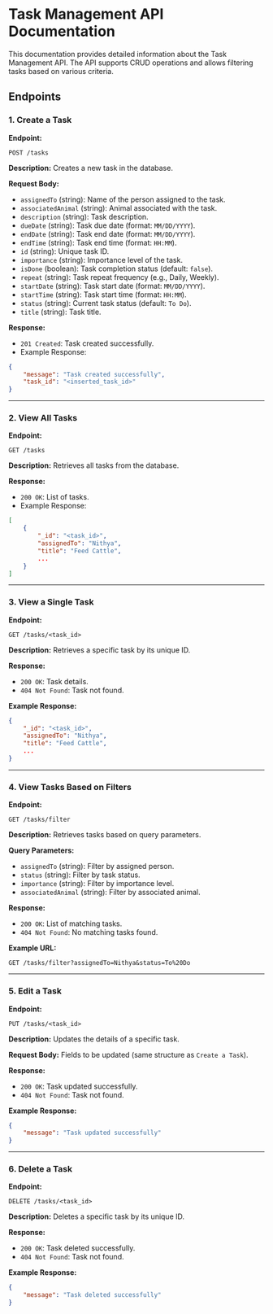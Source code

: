 # Task Management API Documentation

This documentation provides detailed information about the Task Management API. The API supports CRUD operations and allows filtering tasks based on various criteria.

## Endpoints

### 1. Create a Task

**Endpoint:**

```text
POST /tasks
```

**Description:**
Creates a new task in the database.

**Request Body:**

- `assignedTo` (string): Name of the person assigned to the task.
- `associatedAnimal` (string): Animal associated with the task.
- `description` (string): Task description.
- `dueDate` (string): Task due date (format: `MM/DD/YYYY`).
- `endDate` (string): Task end date (format: `MM/DD/YYYY`).
- `endTime` (string): Task end time (format: `HH:MM`).
- `id` (string): Unique task ID.
- `importance` (string): Importance level of the task.
- `isDone` (boolean): Task completion status (default: `false`).
- `repeat` (string): Task repeat frequency (e.g., Daily, Weekly).
- `startDate` (string): Task start date (format: `MM/DD/YYYY`).
- `startTime` (string): Task start time (format: `HH:MM`).
- `status` (string): Current task status (default: `To Do`).
- `title` (string): Task title.

**Response:**

- `201 Created`: Task created successfully.
- Example Response:

```json
{
    "message": "Task created successfully",
    "task_id": "<inserted_task_id>"
}
```

---

### 2. View All Tasks

**Endpoint:**

```text
GET /tasks
```

**Description:**
Retrieves all tasks from the database.

**Response:**

- `200 OK`: List of tasks.
- Example Response:

```json
[
    {
        "_id": "<task_id>",
        "assignedTo": "Nithya",
        "title": "Feed Cattle",
        ...
    }
]
```

---

### 3. View a Single Task

**Endpoint:**

```text
GET /tasks/<task_id>
```

**Description:**
Retrieves a specific task by its unique ID.

**Response:**

- `200 OK`: Task details.
- `404 Not Found`: Task not found.

**Example Response:**

```json
{
    "_id": "<task_id>",
    "assignedTo": "Nithya",
    "title": "Feed Cattle",
    ...
}
```

---

### 4. View Tasks Based on Filters

**Endpoint:**

```text
GET /tasks/filter
```

**Description:**
Retrieves tasks based on query parameters.

**Query Parameters:**

- `assignedTo` (string): Filter by assigned person.
- `status` (string): Filter by task status.
- `importance` (string): Filter by importance level.
- `associatedAnimal` (string): Filter by associated animal.

**Response:**

- `200 OK`: List of matching tasks.
- `404 Not Found`: No matching tasks found.

**Example URL:**

```text
GET /tasks/filter?assignedTo=Nithya&status=To%20Do
```

---

### 5. Edit a Task

**Endpoint:**

```text
PUT /tasks/<task_id>
```

**Description:**
Updates the details of a specific task.

**Request Body:**
Fields to be updated (same structure as `Create a Task`).

**Response:**

- `200 OK`: Task updated successfully.
- `404 Not Found`: Task not found.

**Example Response:**

```json
{
    "message": "Task updated successfully"
}
```

---

### 6. Delete a Task

**Endpoint:**

```text
DELETE /tasks/<task_id>
```

**Description:**
Deletes a specific task by its unique ID.

**Response:**

- `200 OK`: Task deleted successfully.
- `404 Not Found`: Task not found.

**Example Response:**

```json
{
    "message": "Task deleted successfully"
}
```
